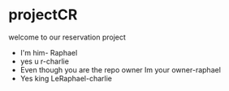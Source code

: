 # projectCR

welcome to our reservation project
- I'm him- Raphael
- yes u r-charlie
- Even though you are the repo owner Im your owner-raphael
- Yes king LeRaphael-charlie
